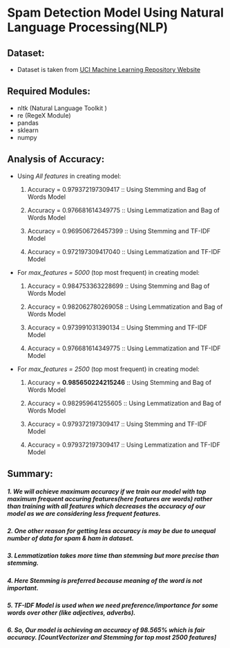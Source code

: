 # Spam Detection Model Using Natural Language Processing(NLP)

## Dataset:
* Dataset is taken from [UCI Machine Learning Repository Website](https://archive.ics.uci.edu/ml/datasets/SMS+Spam+Collection)

## Required Modules:

* nltk (Natural Language Toolkit )
* re (RegeX Module)
* pandas
* sklearn
* numpy

## Analysis of Accuracy:

* Using _All features_ in creating model:

  1. Accuracy = 0.979372197309417 :: Using Stemming and Bag of Words Model
  2. Accuracy = 0.976681614349775 :: Using Lemmatization and Bag of Words Model

  3. Accuracy = 0.969506726457399 :: Using Stemming and TF-IDF Model
  4. Accuracy = 0.972197309417040 :: Using Lemmatization and TF-IDF Model

* For _max_features = 5000_ (top most frequent) in creating model:

  1. Accuracy = 0.984753363228699 :: Using Stemming and Bag of Words Model
  2. Accuracy = 0.982062780269058 :: Using Lemmatization and Bag of Words Model

  3. Accuracy = 0.973991031390134 :: Using Stemming and TF-IDF Model
  4. Accuracy = 0.976681614349775 :: Using Lemmatization and TF-IDF Model

* For _max_features = 2500_ (top most frequent) in creating model:

  1. Accuracy = __0.985650224215246__ :: Using Stemming and Bag of Words Model 
  2. Accuracy = 0.982959641255605 :: Using Lemmatization and Bag of Words Model 

  3. Accuracy = 0.979372197309417 :: Using Stemming and TF-IDF Model
  4. Accuracy = 0.979372197309417 :: Using Lemmatization and TF-IDF Model


## Summary:

##### 1. We will achieve maximum accuracy if we train our model with top maximum frequent accuring features(here features are words) rather than training with all features which decreases the accuracy of our model as we are considering less frequent features.

##### 2. One other reason for getting less accuracy is may be due to unequal number of data for spam & ham in dataset.

##### 3. Lemmatization takes more time than stemming but more precise than stemming.

##### 4. Here Stemming is preferred because meaning of the word is not important.

##### 5. TF-IDF Model is used when we need preference/importance for some words over other (like adjectives, adverbs).

##### 6. So, Our model is achieving an accuracy of 98.565% which is fair accuracy. [CountVectorizer and Stemming for top most 2500 features]
